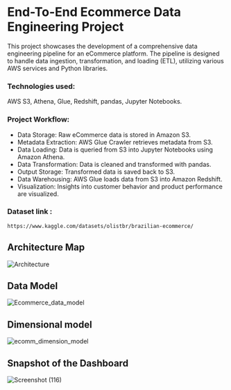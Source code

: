 
# End-To-End Ecommerce Data Engineering Project

This project showcases the development of a comprehensive data engineering pipeline for an eCommerce platform. The pipeline is designed to handle data ingestion, transformation, and loading (ETL), utilizing various AWS services and Python libraries.


### Technologies used:  
AWS S3, Athena, Glue, Redshift, pandas, Jupyter Notebooks.
### Project Workflow:

- Data Storage: Raw eCommerce data is stored in Amazon S3.
- Metadata Extraction: AWS Glue Crawler retrieves metadata from S3.
- Data Loading: Data is queried from S3 into Jupyter Notebooks using Amazon Athena.
- Data Transformation: Data is cleaned and transformed with pandas.
- Output Storage: Transformed data is saved back to S3.
- Data Warehousing: AWS Glue loads data from S3 into Amazon Redshift.
- Visualization: Insights into customer behavior and product performance are visualized.

### Dataset link :
    https://www.kaggle.com/datasets/olistbr/brazilian-ecommerce/
## Architecture Map

![Architecture](https://github.com/user-attachments/assets/98ce0562-f1b8-4a0d-b817-84170daa539c)

## Data Model

![Ecommerce_data_model](https://github.com/user-attachments/assets/545210c2-4410-4988-82e4-b10e51605da6)


## Dimensional model

![ecomm_dimension_model](https://github.com/user-attachments/assets/c12da968-2d6c-472b-8df3-6df2069d4a27)

## Snapshot of the Dashboard

![Screenshot (116)](https://github.com/user-attachments/assets/1e059eea-a228-4497-9640-dd9985cd4452)







